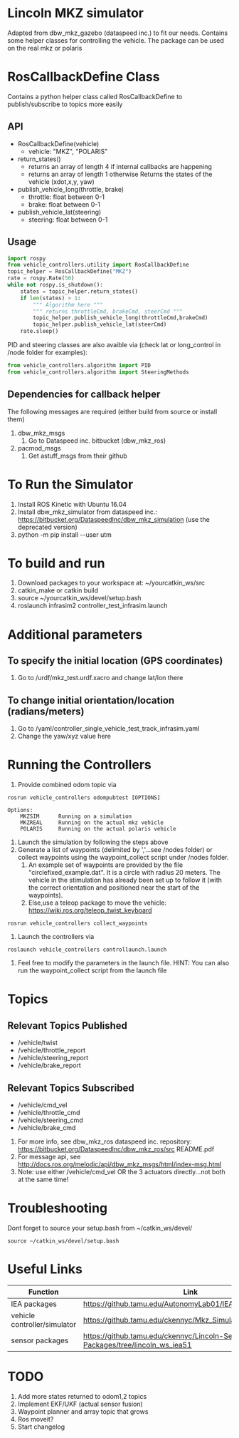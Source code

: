 # Lincoln MKZ simulator
Adapted from dbw_mkz_gazebo (dataspeed inc.) to fit our needs. Contains some helper classes for controlling the vehicle. The package can be used on the real mkz or polaris


# RosCallbackDefine Class
Contains a python helper class called RosCallbackDefine to publish/subscribe to topics more easily
## API
* RosCallbackDefine(vehicle)
	* vehicle: "MKZ", "POLARIS"
* return_states()
	* returns an array of length 4 if internal callbacks are happening
	* returns an array of length 1 otherwise
Returns the states of the vehicle (xdot,x,y, yaw)
* publish_vehicle_long(throttle, brake)
	* throttle: float between 0-1
	* brake: float between 0-1
* publish_vehicle_lat(steering)
	* steering: float between 0-1
## Usage
```python
import rospy
from vehicle_controllers.utility import RosCallbackDefine
topic_helper = RosCallbackDefine("MKZ")
rate = rospy.Rate(50)
while not rospy.is_shutdown():
	states = topic_helper.return_states()
	if len(states) > 1:
		""" Algorithm here """
		""" returns throttleCmd, brakeCmd, steerCmd """
		topic_helper.publish_vehicle_long(throttleCmd,brakeCmd)
		topic_helper.publish_vehicle_lat(steerCmd)
	rate.sleep()
```

PID and steering classes are also avaible via (check lat or long_control in /node folder for examples):
```python
from vehicle_controllers.algorithm import PID
from vehicle_controllers.algorithm import SteeringMethods

```

## Dependencies for callback helper
The following messages are required (either build from source or install them)
1. dbw_mkz_msgs
	1. Go to Dataspeed inc. bitbucket (dbw_mkz_ros)
1. pacmod_msgs
	1. Get astuff_msgs from their github


# To Run the Simulator
1. Install ROS Kinetic with Ubuntu 16.04
1. Install dbw_mkz_simulator from dataspeed inc.: https://bitbucket.org/DataspeedInc/dbw_mkz_simulation (use the deprecated version)
1. python -m pip install --user utm
# To build and run
1. Download packages to your workspace at: ~/yourcatkin_ws/src
1. catkin_make or catkin build
1. source ~/yourcatkin_ws/devel/setup.bash
1. roslaunch infrasim2 controller_test_infrasim.launch
# Additional parameters
## To specify the initial location (GPS coordinates)
1. Go to /urdf/mkz_test.urdf.xacro and change lat/lon there
## To change initial orientation/location (radians/meters)
1. Go to /yaml/controller_single_vehicle_test_track_infrasim.yaml
1. Change the yaw/xyz value here 

# Running the Controllers
1. Provide combined odom topic via
```
rosrun vehicle_controllers odompubtest [OPTIONS]

Options:
	MKZSIM		Running on a simulation	
	MKZREAL		Running on the actual mkz vehicle
	POLARIS		Running on the actual polaris vehicle
```

1. Launch the simulation by following the steps above
1. Generate a list of waypoints (delimited by ','...see /nodes folder) or collect waypoints using the waypoint_collect script under /nodes folder.
	1. An example set of waypoints are provided by the file "circlefixed_example.dat". It is a circle with radius 20 meters. The vehicle in the stimulation has already been set up to follow it (with the correct orientation and positioned near the start of the waypoints).
	1. Else,use a teleop package to move the vehicle: https://wiki.ros.org/teleop_twist_keyboard
```
rosrun vehicle_controllers collect_waypoints
```
1. Launch the controllers via
``` 
roslaunch vehicle_controllers controllaunch.launch
```
1. Feel free to modify the parameters in the launch file. HINT: You can also run the waypoint_collect script from the launch file

# Topics
## Relevant Topics Published
* /vehicle/twist
* /vehicle/throttle_report
* /vehicle/steering_report
* /vehicle/brake_report

## Relevant Topics Subscribed
* /vehicle/cmd_vel
* /vehicle/throttle_cmd
* /vehicle/steering_cmd
* /vehicle/brake_cmd
1. For more info, see dbw_mkz_ros dataspeed inc. repository: https://bitbucket.org/DataspeedInc/dbw_mkz_ros/src README.pdf
1. For message api, see http://docs.ros.org/melodic/api/dbw_mkz_msgs/html/index-msg.html
1. Note: use either /vehicle/cmd_vel OR the 3 actuators directly...not both at the same time!


# Troubleshooting
Dont forget to source your setup.bash from ~/catkin_ws/devel/
```
source ~/catkin_ws/devel/setup.bash

```

# Useful Links
| Function | Link |
| ------ | ------ |
| IEA packages | https://github.tamu.edu/AutonomyLab01/IEA01/tree/kenny2 |
| vehicle controller/simulator | https://github.tamu.edu/ckennyc/Mkz_Simulator/tree/controllers |
| sensor packages | https://github.tamu.edu/ckennyc/Lincoln-Sensor-Packages/tree/lincoln_ws_iea51 |

# TODO
1. Add more states returned to odom1,2 topics
1. Implement EKF/UKF (actual sensor fusion)
1. Waypoint planner and array topic that grows
1. Ros moveit?
1. Start changelog

